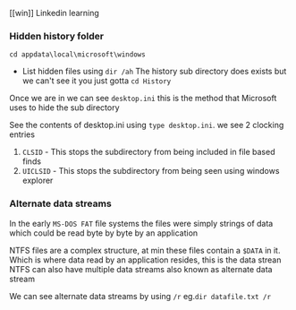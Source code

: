 [[win]]
Linkedin learning 
### Hidden history folder 

```
cd appdata\local\microsoft\windows
```

- List hidden files using `dir /ah`
The history sub directory does exists but we can't see it you just gotta `cd History` 

Once we are in we can see `desktop.ini` this is the method that Microsoft uses to hide the sub directory 

See the contents of desktop.ini using `type desktop.ini`. we see 2 clocking entries 
1. `CLSID` - This stops the subdirectory from being included in file based finds 
2. `UICLSID` - This stops the subdirectory from being seen using windows explorer 

### Alternate data streams

In the early `MS-DOS FAT` file systems the files were simply strings of data which could be read byte by byte by an application

NTFS files are a complex structure, at min these files contain a `$DATA` in it. 
	Which is where data read by an application resides, this is the data strean
NTFS can also have multiple data streams also known as alternate data stream 

We can see alternate data streams by using `/r` eg.`dir datafile.txt /r`

